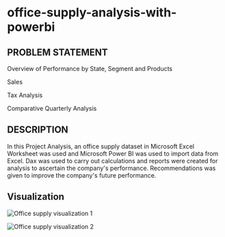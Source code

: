 # office-supply-analysis-with-powerbi

## PROBLEM STATEMENT

Overview of Performance by State, Segment and Products

Sales

Tax Analysis

Comparative Quarterly Analysis

## DESCRIPTION

In this Project Analysis, an office supply dataset in Microsoft Excel Worksheet was used and Microsoft Power BI was used to import data from Excel. Dax was used to carry out calculations and reports were created for analysis to ascertain the company's performance. Recommendations was given to improve the company's future performance.

## Visualization

![Office supply visualization 1](https://github.com/opeyemitai/office-supply-analysis-with-powerbi/assets/119592062/9d390418-1c6f-4ecf-b579-cca6d113728c)

![Office supply visualization 2](https://github.com/opeyemitai/office-supply-analysis-with-powerbi/assets/119592062/c582e386-94d9-4bdd-b416-aeef1eaafd62)
